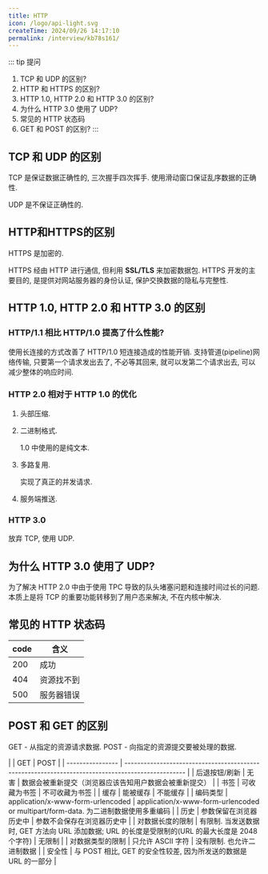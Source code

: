 ```yaml
---
title: HTTP
icon: /logo/api-light.svg
createTime: 2024/09/26 14:17:10
permalink: /interview/kb78s161/
---
```

::: tip 提问
1. TCP 和 UDP 的区别?
2. HTTP 和 HTTPS 的区别?
3. HTTP 1.0, HTTP 2.0 和 HTTP 3.0 的区别?
4. 为什么 HTTP 3.0 使用了 UDP?
5. 常见的 HTTP 状态码
6. GET 和 POST 的区别?
:::

## TCP 和 UDP 的区别
TCP 是保证数据正确性的, 三次握手四次挥手. 使用滑动窗口保证乱序数据的正确性.

UDP 是不保证正确性的.

## HTTP和HTTPS的区别
HTTPS 是加密的.

HTTPS 经由 HTTP 进行通信, 但利用 **SSL/TLS** 来加密数据包. HTTPS 开发的主要目的, 是提供对网站服务器的身份认证, 保护交换数据的隐私与完整性.

## HTTP 1.0, HTTP 2.0 和 HTTP 3.0 的区别
### HTTP/1.1 相比 HTTP/1.0 提高了什么性能?
使用长连接的方式改善了 HTTP/1.0 短连接造成的性能开销.
支持管道(pipeline)网络传输, 只要第一个请求发出去了, 不必等其回来, 就可以发第二个请求出去, 可以减少整体的响应时间.

### HTTP 2.0 相对于 HTTP 1.0 的优化
1. 头部压缩.
2. 二进制格式.

   1.0 中使用的是纯文本.
3. 多路复用.

   实现了真正的并发请求.
4. 服务端推送.

### HTTP 3.0
放弃 TCP, 使用 UDP.

## 为什么 HTTP 3.0 使用了 UDP?
为了解决 HTTP 2.0 中由于使用 TPC 导致的队头堵塞问题和连接时间过长的问题. 本质上是将 TCP 的重要功能转移到了用户态来解决, 不在内核中解决.

## 常见的 HTTP 状态码
| code | 含义       |
| ---- | ---------- |
| 200  | 成功       |
| 404  | 资源找不到 |
| 500  | 服务器错误 |

## POST 和 GET 的区别
GET - 从指定的资源请求数据.
POST - 向指定的资源提交要被处理的数据.

|                  | GET                                                                                               | POST                                                                               |
| ---------------- | ------------------------------------------------------------------------------------------------- |
| 后退按钮/刷新    | 无害                                                                                              | 数据会被重新提交（浏览器应该告知用户数据会被重新提交）                             |
| 书签             | 可收藏为书签                                                                                      | 不可收藏为书签                                                                     |
| 缓存             | 能被缓存                                                                                          | 不能缓存                                                                           |
| 编码类型         | application/x-www-form-urlencoded                                                                 | application/x-www-form-urlencoded or multipart/form-data. 为二进制数据使用多重编码 |
| 历史             | 参数保留在浏览器历史中                                                                            | 参数不会保存在浏览器历史中                                                         |
| 对数据长度的限制 | 有限制. 当发送数据时, GET 方法向 URL 添加数据; URL 的长度是受限制的(URL 的最大长度是 2048 个字符) | 无限制                                                                             |
| 对数据类型的限制 | 只允许 ASCII 字符                                                                                 | 没有限制. 也允许二进制数据                                                         |
| 安全性           | 与 POST 相比, GET 的安全性较差, 因为所发送的数据是 URL 的一部分                                   |

